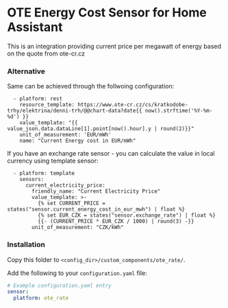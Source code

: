# OTE Energy Cost Sensor for Home Assistant

This is an integration providing current price per megawatt of energy based on the quote
from ote-cr.cz

### Alternative
Same can be achieved through the follwoing configuration:
```
  - platform: rest
    resource_template: https://www.ote-cr.cz/cs/kratkodobe-trhy/elektrina/denni-trh/@@chart-data?date{{ now().strftime('%Y-%m-%d') }}
    value_template: "{{ value_json.data.dataLine[1].point[now().hour].y | round(2)}}"
    unit_of_measurement: 'EUR/mWh'
    name: "Current Energy cost in EUR/mWh"
```

If you have an exchange rate sensor - you can calculate the value in local currency using template sensor:
```
  - platform: template
    sensors:
      current_electricity_price:
        friendly_name: "Current Electricity Price"
        value_template: >-
          {% set CURRENT_PRICE = states("sensor.current_energy_cost_in_eur_mwh") | float %}
          {% set EUR_CZK = states("sensor.exchange_rate") | float %}
          {{- (CURRENT_PRICE * EUR_CZK / 1000) | round(3) -}}
        unit_of_measurement: "CZK/kWh"
```

### Installation

Copy this folder to `<config_dir>/custom_components/ote_rate/`.

Add the following to your `configuration.yaml` file:

```yaml
# Example configuration.yaml entry
sensor:
  platform: ote_rate
```

